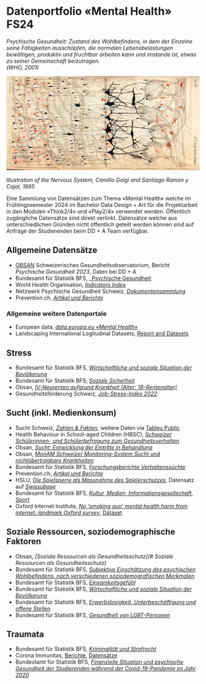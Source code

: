 # Datenportfolio «Mental Health» FS24

_Psychische Gesundheit: Zustand des Wohlbefindens, in dem der Einzelne seine Fähigkeiten ausschöpfen, die normalen Lebensbelastungen bewältigen, produktiv und fruchtbar arbeiten kann und imstande ist, etwas zu seiner Gemeinschaft beizutragen._  
_(WHO, 2001)_

![](nervous-system-Golgi-Cajan-1885.jpg)

_Illustration of the Nervous System, Camillo Golgi and Santiago Ramón y Cajal, 1885_

Eine Sammlung von Datensätzen zum Thema «Mental Health» welche im Frühlingssemester 2024 im Bachelor Data Design + Art für die Projektarbeit in den Modulen «Think2/4» und «Play2/4» verwendet werden. Öffentlich zugängliche Datensätze sind direkt verlinkt. Datensätze welche aus unterschiedlichen Gründen nicht öffentlich geteilt werden können sind auf Anfrage der Studierenden beim DD + A Team verfügbar. 

## Allgemeine Datensätze

- [OBSAN](https://www.obsan.admin.ch/de/gesundheitsthemen/psychische-gesundheit) Schweizerisches Gesundheitsobservatorium, Bericht _Psychische Gesundheit 2023_, Daten bei DD + A
- Bundesamt für Statistik BFS, _[Psychische Gesundheit](https://www.bfs.admin.ch/bfs/de/home/statistiken/gesundheit/gesundheitszustand/psychische.html)
- World Health Organisation, _[Indicators Index](https://www.who.int/data/gho/data/indicators/indicators-index)_
- Netzwerk Psychische Gesundheit Schweiz, _[Dokumentensammlung](https://www.npg-rsp.ch/dokumente.html)_
- Prevention.ch, _[Artikel und Berichte](https://www.prevention.ch/)_

### Allgemeine weitere Datenportale

- European data, *[data.europa.eu «Mental Health»](https://data.europa.eu/data/datasets?query=Mental%20Health&locale=de)*
- Landscaping International Logitudinal Datasets, [Report and Datasets](https://www.landscaping-longitudinal-research.com/)
## Stress

- Bundesamt für Statistik BFS, *[Wirtschaftliche und soziale Situation der Bevölkerung](https://www.bfs.admin.ch/bfs/de/home/statistiken/wirtschaftliche-soziale-situation-bevoelkerung.html)*
- Bundesamt für Statistik BFS, *[Soziale Sicherheit](https://www.bfs.admin.ch/bfs/de/home/statistiken/soziale-sicherheit.html)*
- Obsan, _[IV-Neurenten aufgrund Krankheit (Alter: 18–Rentenalter)](https://ind.obsan.admin.ch/indicator/monam/iv-neurenten-aufgrund-krankheit-alter-18-rentenalter)_
- Gesundheitsförderung Schweiz, *[Job-Stress-Index 2022](https://friendlyworkspace.ch/de/themen/arbeitsbedingter-stress/studie-job-stress-index)*


## Sucht (inkl. Medienkonsum)

- Sucht Schweiz, *[Zahlen & Fakten](https://www.suchtschweiz.ch/zahlen-und-fakten/)*, weitere Daten via [Tableu Public](https://public.tableau.com/app/profile/addiction.suisse/vizzes)
- Health Behaviour in School-aged Children (HBSC), [_Schweizer Schülerinnen- und Schülerbefragung zum Gesundheitsverhalten_](https://www.hbsc.ch/de/startseite.html)
- Obsan, [_Sucht: Entwicklung der Eintritte in Behandlung_](https://ind.obsan.admin.ch/indicator/monam/sucht-entwicklung-der-eintritte-in-behandlung)
- Obsan, [*MonAM Schweizer Monitoring-System Sucht und nichtübertragbare Krankheiten*](https://ind.obsan.admin.ch/monam)
- Bundesamt für Statistik BFS, *[Forschungsberichte Verhaltenssüchte](https://www.bag.admin.ch/bag/de/home/das-bag/publikationen/forschungsberichte/forschungsberichte-sucht/forschungsberichte-verhaltenssuechte.html)*
- Prevention.ch, _[Artikel und Berichte](https://www.prevention.ch/)_
- HSLU, *[Die Spielsperre als Massnahme des Spielerschutzes](https://mycampus.hslu.ch/de-ch/hochschule-luzern/hochschule-luzern/forschung/projekte/detail/?pid=4007)*, Datensatz auf *[Swissubase](https://www.swissubase.ch/en/catalogue/studies/20254/latest/datasets/2366/2853/overview)*
- Bundesamt für Statistik BFS, *[Kultur, Medien, Informationsgesellschaft, Sport](https://www.bfs.admin.ch/bfs/de/home/statistiken/kultur-medien-informationsgesellschaft-sport.html)*
- Oxford Internet Institute, *[No ‘smoking gun’ mental health harm from internet: landmark Oxford survey](https://www.oii.ox.ac.uk/news-events/no-smoking-gun-mental-health-harm-from-internet-landmark-oxford-survey/)*, [Dataset](https://zenodo.org/records/8387775)

## Soziale Ressourcen, soziodemographische Faktoren

- Obsan, *[Soziale Ressourcen als Gesundheitsschutz](# Soziale Ressourcen als Gesundheitsschutz)*
- Bundesamt für Statistik BFS, *[Subjektive Einschätzung des psychischen Wohlbefindens, nach verschiedenen soziodemografischen Merkmalen](https://opendata.swiss/de/dataset/subjektive-einschatzung-des-psychischen-wohlbefindens-nach-verschiedenen-soziodemografischen-me)*
- Bundesamt für Statistik BFS, *[Einsamkeitsgefühl](https://www.bfs.admin.ch/bfs/de/home/statistiken/bevoelkerung/migration-integration/integrationindikatoren/gesundheit/einsamkeitsgefuhl.html)*
- Bundesamt für Statistik BFS, *[Wirtschaftliche und soziale Situation der Bevölkerung](https://www.bfs.admin.ch/bfs/de/home/statistiken/wirtschaftliche-soziale-situation-bevoelkerung.html)*
- Bundesamt für Statistik BFS, *[Erwerbslosigkeit, Unterbeschäftigung und offene Stellen](https://www.bfs.admin.ch/bfs/de/home/statistiken/arbeit-erwerb/erwerbslosigkeit-unterbeschaeftigung.html)*
- Bundesamt für Statistik BFS, *[Gesundheit von LGBT-Personen](https://www.bag.admin.ch/bag/de/home/strategie-und-politik/nationale-gesundheitsstrategien/gesundheitliche-chancengleichheit/forschung-zu-gesundheitlicher-chancengleichheit/gesundheit-von-lgbt-personen.html)*

## Traumata

- Bundesamt für Statistik BFS, *[Kriminalität und Strafrecht](https://www.bfs.admin.ch/bfs/de/home/statistiken/kriminalitaet-strafrecht.html)*
- Corona Immunitas, [Berichte](https://www.corona-immunitas.ch/), [Datensätze](https://zenodo.org/search?q=metadata.creators.person_or_org.name%3A%22Corona%20Immunitas%20Working%20Group%22&l=list&p=1&s=10&sort=bestmatch)
- Bundestamt für Statistik BFS, *[Finanzielle Situation und psychische Gesundheit der Studierenden während der Covid-19-Pandemie im Jahr 2020](https://opendata.swiss/de/dataset/finanzielle-situation-und-psychische-gesundheit-der-studierenden-wahrend-der-covid-19-pand-2020)*


